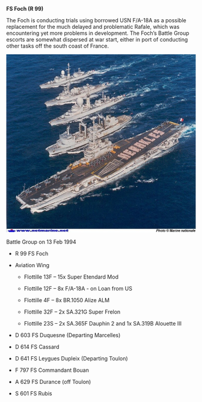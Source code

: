 **FS Foch (R 99)**

The Foch is conducting trials using borrowed USN F/A-18A as a possible
replacement for the much delayed and problematic Rafale, which was
encountering yet more problems in development. The Foch’s Battle Group
escorts are somewhat dispersed at war start, either in port of
conducting other tasks off the south coast of France.

<img src="/assets\images\nato\fr\navy\carriers\foch\image1.jpg" style="width:5.90625in;height:4.92188in" />

Battle Group on 13 Feb 1994

-   R 99 FS Foch

-   Aviation Wing

    -   Flottille 13F – 15x Super Etendard Mod

    -   Flottille 12F – 8x F/A-18A - on Loan from US

    -   Flottille 4F – 8x BR.1050 Alize ALM

    -   Flottille 32F – 2x SA.321G Super Frelon

    -   Flottille 23S – 2x SA.365F Dauphin 2 and 1x SA.319B Alouette III

-   D 603 FS Duquesne (Departing Marcelles)

-   D 614 FS Cassard

-   D 641 FS Leygues Dupleix (Departing Toulon)

-   F 797 FS Commandant Bouan

-   A 629 FS Durance (off Toulon)

-   S 601 FS Rubis
